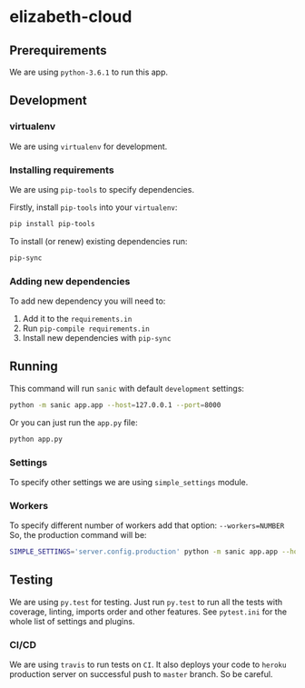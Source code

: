 # elizabeth-cloud


## Prerequirements

We are using `python-3.6.1` to run this app.


## Development

### virtualenv

We are using `virtualenv` for development.

### Installing requirements

We are using `pip-tools` to specify dependencies.

Firstly, install `pip-tools` into your `virtualenv`:

```bash
pip install pip-tools
```

To install (or renew) existing dependencies run:

```bash
pip-sync
```

### Adding new dependencies

To add new dependency you will need to:

1. Add it to the `requirements.in`
2. Run `pip-compile requirements.in`
3. Install new dependencies with `pip-sync`


## Running

This command will run `sanic` with default `development` settings:

```bash
python -m sanic app.app --host=127.0.0.1 --port=8000
```

Or you can just run the `app.py` file:

```bash
python app.py
```

### Settings

To specify other settings we are using `simple_settings` module.

### Workers

To specify different number of workers add that option: `--workers=NUMBER`
So, the production command will be:

```bash
SIMPLE_SETTINGS='server.config.production' python -m sanic app.app --host=127.0.0.1 --port=8000 --workers=4
```


## Testing

We are using `py.test` for testing. Just run `py.test` to run all the tests with coverage, linting, imports order and other features. See `pytest.ini` for the whole list of settings and plugins.

### CI/CD

We are using `travis` to run tests on `CI`. It also deploys your code to `heroku` production server on successful push to `master` branch. So be careful.

